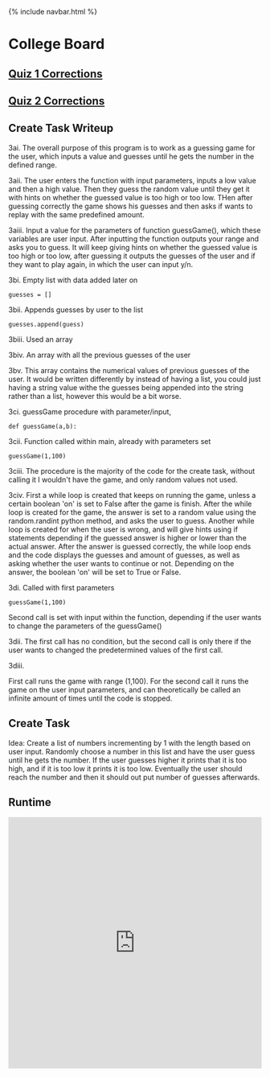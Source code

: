 {% include navbar.html %}



# College Board 

## [Quiz 1 Corrections](https://ninjabreadlord.github.io/Tri-3-Everitt-Cheng/tests/quiz1)
## [Quiz 2 Corrections](https://ninjabreadlord.github.io/Tri-3-Everitt-Cheng/tests/quiz2)


## Create Task Writeup

3ai. The overall purpose of this program is to work as a guessing game for the user, which inputs a value and guesses until he gets the number in the defined range. 

3aii. The user enters the function with input parameters, inputs a low value and then a high value. Then they guess the random value until they get it with hints on whether the guessed value is too high or too low. THen after guessing correctly the game shows his guesses and then asks if wants to replay with the same predefined amount.

3aiii. Input a value for the parameters of function guessGame(), which these variables are user input. After inputting the function outputs your range and asks you to guess. It will keep giving hints on whether the guessed value is too high or too low, after guessing it outputs the guesses of the user and if they want to play again, in which the user can input y/n. 

3bi. Empty list with data added later on

```
guesses = []
```

3bii. Appends guesses by user to the list

```
guesses.append(guess)
```

3biii. Used an array

3biv. An array with all the previous guesses of the user

3bv. This array contains the numerical values of previous guesses of the user. It would be written differently by instead of having a list, you could just having a string value withe the guesses being appended into the string rather than a list, however this would be a bit worse. 

3ci. guessGame procedure with parameter/input, 

```
def guessGame(a,b):

```
3cii. Function called within main, already with parameters set
     

```
guessGame(1,100)
```

3ciii. The procedure is the majority of the code for the create task, without calling it I wouldn't have the game, and only random values not used.

3civ. First a while loop is created that keeps on running the game, unless a certain boolean 'on' is set to False after the game is finish. After the while loop is created for the game, the answer is set to a random value using the random.randint python method, and asks the user to guess. Another while loop is created for when the user is wrong, and will give hints using if statements depending if the guessed answer is higher or lower than the actual answer. After the answer is guessed correctly, the while loop ends and the code displays the guesses and amount of guesses, as well as asking whether the user wants to continue or not. Depending on the answer, the boolean 'on' will be set to True or False. 

3di.
Called with first parameters 
```
guessGame(1,100)
```
Second call is set with input within the function, depending if the user wants to change the parameters of the guessGame()

3dii. 
The first call has no condition, but the second call is only there if the user wants to changed the predetermined values of the first call.

3diii.

First call runs the game with range (1,100). For the second call it runs the game on the user input parameters, and can theoretically be called an infinite amount of times until the code is stopped. 


## Create Task
Idea: Create a list of numbers incrementing by 1 with the length based on user input. Randomly choose a number in this list and have the user guess until he gets the number. If the user guesses higher it prints that it is too high, and if it is too low it prints it is too low. Eventually the user should reach the number and then it should out put number of guesses afterwards. 

## Runtime
<iframe frameborder="0" width="100%" height="500px" src="https://replit.com/@EverittC/Create-Task?embed=True"></iframe>
